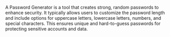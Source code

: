 A Password Generator is a tool that creates strong, random passwords to enhance security. It typically allows users to customize the password length and include options for uppercase letters, lowercase letters, numbers, and special characters. This ensures unique and hard-to-guess passwords for protecting sensitive accounts and data.
